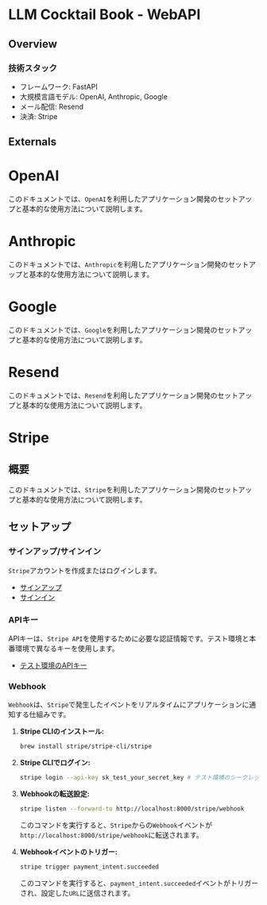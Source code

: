 # LLM Cocktail Book - WebAPI

## Overview

### 技術スタック

* フレームワーク: FastAPI
* 大規模言語モデル: OpenAI, Anthropic, Google
* メール配信: Resend
* 決済: Stripe

## Externals

# OpenAI

このドキュメントでは、`OpenAI`を利用したアプリケーション開発のセットアップと基本的な使用方法について説明します。

# Anthropic

このドキュメントでは、`Anthropic`を利用したアプリケーション開発のセットアップと基本的な使用方法について説明します。

# Google

このドキュメントでは、`Google`を利用したアプリケーション開発のセットアップと基本的な使用方法について説明します。

# Resend

このドキュメントでは、`Resend`を利用したアプリケーション開発のセットアップと基本的な使用方法について説明します。


# Stripe

## 概要

このドキュメントでは、`Stripe`を利用したアプリケーション開発のセットアップと基本的な使用方法について説明します。

## セットアップ

### サインアップ/サインイン

`Stripe`アカウントを作成またはログインします。

* [サインアップ](https://dashboard.stripe.com/register)
* [サインイン](https://dashboard.stripe.com/login)

### APIキー

APIキーは、`Stripe API`を使用するために必要な認証情報です。テスト環境と本番環境で異なるキーを使用します。

* [テスト環境のAPIキー](https://dashboard.stripe.com/test/apikeys)

### Webhook

`Webhook`は、`Stripe`で発生したイベントをリアルタイムにアプリケーションに通知する仕組みです。

1. **Stripe CLIのインストール:**

   ```bash
   brew install stripe/stripe-cli/stripe
   ```

2. **Stripe CLIでログイン:**

    ```bash
    stripe login --api-key sk_test_your_secret_key # テスト環境のシークレットキー
    ```

3. **Webhookの転送設定:**

    ```bash
    stripe listen --forward-to http://localhost:8000/stripe/webhook
    ```
    このコマンドを実行すると、`Stripe`からの`Webhook`イベントが`http://localhost:8000/stripe/webhook`に転送されます。

4. **Webhookイベントのトリガー:**

    ```bash
    stripe trigger payment_intent.succeeded
    ```
    このコマンドを実行すると、`payment_intent.succeeded`イベントがトリガーされ、設定した`URL`に送信されます。
